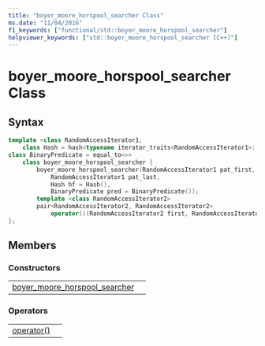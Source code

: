 ```yaml
---
title: "boyer_moore_horspool_searcher Class"
ms.date: "11/04/2016"
f1_keywords: ["functional/std::boyer_moore_horspool_searcher"]
helpviewer_keywords: ["std::boyer_moore_horspool_searcher [C++]"]
---
```

# boyer_moore_horspool_searcher Class

## Syntax

```cpp
template <class RandomAccessIterator1,
    class Hash = hash<typename iterator_traits<RandomAccessIterator1>::value_type>,
class BinaryPredicate = equal_to<>>
    class boyer_moore_horspool_searcher {
        boyer_moore_horspool_searcher(RandomAccessIterator1 pat_first,
            RandomAccessIterator1 pat_last,
            Hash hf = Hash(),
            BinaryPredicate pred = BinaryPredicate());
        template <class RandomAccessIterator2>
        pair<RandomAccessIterator2, RandomAccessIterator2>
            operator()(RandomAccessIterator2 first, RandomAccessIterator2 last) const;
};
```

## Members

### Constructors

|||
|-|-|
|[boyer_moore_horspool_searcher](#boyer_moore_horspool_searcher)||

### Operators

|||
|-|-|
|[operator()](#op_paren)||
